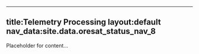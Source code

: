 

---

title:Telemetry Processing
layout:default
nav_data:site.data.oresat_status_nav_8
---


Placeholder for content...
